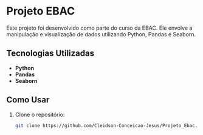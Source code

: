 # Projeto EBAC

Este projeto foi desenvolvido como parte do curso da EBAC. Ele envolve a manipulação e visualização de dados utilizando Python, Pandas e Seaborn.

## Tecnologias Utilizadas

- **Python**
- **Pandas**
- **Seaborn**

## Como Usar

1. Clone o repositório:
   ```bash
   git clone https://github.com/Cleidson-Conceicao-Jesus/Projeto_Ebac.git

